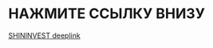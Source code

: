 # НАЖМИТЕ ССЫЛКУ ВНИЗУ
[SHININVEST deeplink](shininvest://catalog/openCategory/?id=54cf2a49-4537-4589-8091-226ea7da08af&filters[]=season=%D0%BB%D0%B5%D1%82%D0%BD%D0%B8%D0%B5&filters[]=offersId)
